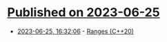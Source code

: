 # [Published on 2023-06-25](index.md)

* [2023-06-25, 16:32:06](https://lobste.rs/s/qy07bo/ranges_c_20) - [Ranges (C++20)](https://euroquis.nl/kde/2023/06/25/ranges.html)
